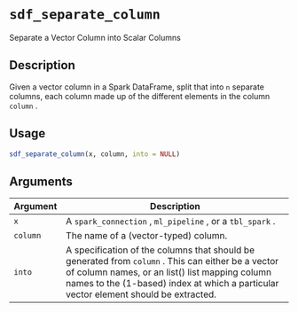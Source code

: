 # `sdf_separate_column`

Separate a Vector Column into Scalar Columns


## Description

Given a vector column in a Spark DataFrame, split that
 into `n` separate columns, each column made up of
 the different elements in the column `column` .


## Usage

```r
sdf_separate_column(x, column, into = NULL)
```


## Arguments

Argument      |Description
------------- |----------------
`x`     |     A `spark_connection` , `ml_pipeline` , or a `tbl_spark` .
`column`     |     The name of a (vector-typed) column.
`into`     |     A specification of the columns that should be generated from `column` . This can either be a vector of column names, or an list() list mapping column names to the (1-based) index at which a particular vector element should be extracted.


